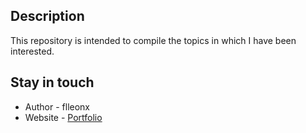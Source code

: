 ## Description

This repository is intended to compile the topics in which I have been interested.

## Stay in touch

- Author - flleonx
- Website - [Portfolio](https://flleonx.github.io/portfolio-v1/)
